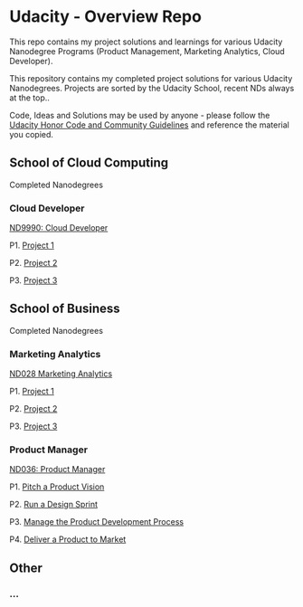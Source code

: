 # Udacity - Overview Repo
This repo contains my project solutions and learnings for various Udacity Nanodegree Programs (Product Management, Marketing Analytics, Cloud Developer).

This repository contains my completed project solutions for various Udacity Nanodegrees. Projects are sorted by the Udacity School, recent NDs always at the top..

Code, Ideas and Solutions may be used by anyone - please follow the [Udacity Honor Code and Community Guidelines](https://www.udacity.com/legal/en-eu/community-guidelines) and reference the material you copied.

## School of Cloud Computing
Completed Nanodegrees

### Cloud Developer
[ND9990: Cloud Developer](https://www.udacity.com/course/cloud-developer-nanodegree--nd9990)

P1. [Project 1](https://github.com)

P2. [Project 2](https://github.com)

P3. [Project 3](https://github.com)

## School of Business
Completed Nanodegrees

### Marketing Analytics
[ND028 Marketing Analytics](https://www.udacity.com/course/marketing-analytics-nanodegree--nd028)

P1. [Project 1](https://github.com)

P2. [Project 2](https://github.com)

P3. [Project 3](https://github.com)

### Product Manager
[ND036: Product Manager](https://www.udacity.com/course/product-manager-nanodegree--nd036)

P1. [Pitch a Product Vision](https://github.com/chk-code/PMND-01-Pitch_Product_Vision)

P2. [Run a Design Sprint](https://github.com/chk-code/PMND-02-Run_Design_Sprint)

P3. [Manage the Product Development Process](https://github.com)

P4. [Deliver a Product to Market](https://github.com)

## Other
### ...
